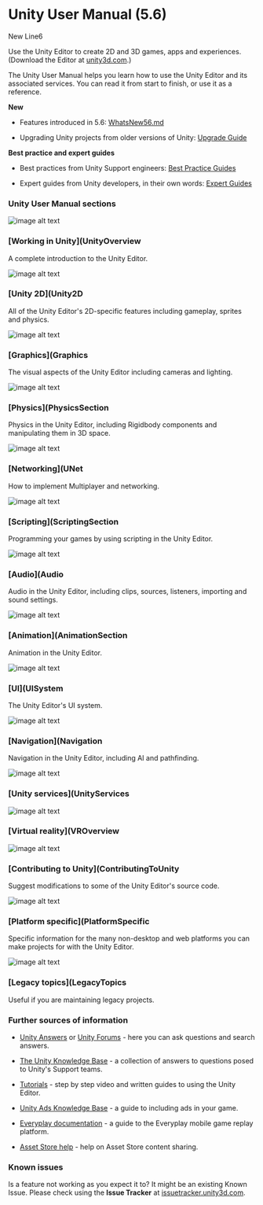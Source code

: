 # Unity User Manual (5.6)

New Line6

Use the Unity Editor to create 2D and 3D games, apps and experiences. (Download the Editor at [unity3d.com](http://unity3d.com/unity).)

The Unity User Manual helps you learn how to use the Unity Editor and its associated services. You can read it from start to finish, or use it as a reference.

__New__

* Features introduced in 5.6: [WhatsNew56.md](WhatsNew56.md)

* Upgrading Unity projects from older versions of Unity: [Upgrade Guide](http://docs.google.com/UpgradeGuides)

__Best practice and expert guides__

* Best practices from Unity Support engineers: [Best Practice Guides](http://docs.google.com/BestPracticeGuides)

* Expert guides from Unity developers, in their own words: [Expert Guides](http://docs.google.com/ExpertGuides)

### Unity User Manual sections

![image alt text](image_0.jpg)

### [Working in Unity](UnityOverview

A complete introduction to the Unity Editor.

![image alt text](image_0.jpg)

### [Unity 2D](Unity2D

All of the Unity Editor's 2D-specific features including gameplay, sprites and physics.

![image alt text](image_0.jpg)

### [Graphics](Graphics

The visual aspects of the Unity Editor including cameras and lighting.

![image alt text](image_0.jpg)

### [Physics](PhysicsSection

Physics in the Unity Editor, including Rigidbody components and manipulating them in 3D space.

![image alt text](image_0.jpg)

### [Networking](UNet

How to implement Multiplayer and networking.

![image alt text](image_0.jpg)

### [Scripting](ScriptingSection

Programming your games by using scripting in the Unity Editor.

![image alt text](image_0.jpg)

### [Audio](Audio

Audio in the Unity Editor, including clips, sources, listeners, importing and sound settings.

![image alt text](image_0.jpg)

### [Animation](AnimationSection

Animation in the Unity Editor.

![image alt text](image_0.jpg)

### [UI](UISystem

The Unity Editor's UI system.

![image alt text](image_0.jpg)

### [Navigation](Navigation

Navigation in the Unity Editor, including AI and pathfinding.

![image alt text](image_0.jpg)

### [Unity services](UnityServices

![image alt text](image_0.jpg)

### [Virtual reality](VROverview

![image alt text](image_0.jpg)

### [Contributing to Unity](ContributingToUnity

Suggest modifications to some of the Unity Editor's source code.

![image alt text](image_0.jpg)

### [Platform specific](PlatformSpecific

Specific information for the many non-desktop and web platforms you can make projects for with the Unity Editor.

![image alt text](image_0.jpg)

### [Legacy topics](LegacyTopics

Useful if you are maintaining legacy projects.

### Further sources of information

* [Unity Answers](http://answers.unity3d.com/) or [Unity Forums](http://forum.unity3d.com/) - here you can ask questions and search answers.

* [The Unity Knowledge Base](https://support.unity3d.com) - a collection of answers to questions posed to Unity's Support teams.

* [Tutorials](http://unity3d.com/learn/tutorials) - step by step video and written guides to using the Unity Editor.

* [Unity Ads Knowledge Base](http://unityads.unity3d.com/help/index) - a guide to including ads in your game.

* [Everyplay documentation](https://developers.everyplay.com/documentation) - a guide to the Everyplay mobile game replay platform.

* [Asset Store help](http://unity3d.com/asset-store/help) - help on Asset Store content sharing.

### Known issues

Is a feature not working as you expect it to? It might be an existing Known Issue. Please check using the __Issue Tracker__ at [issuetracker.unity3d.com](https://issuetracker.unity3d.com).

